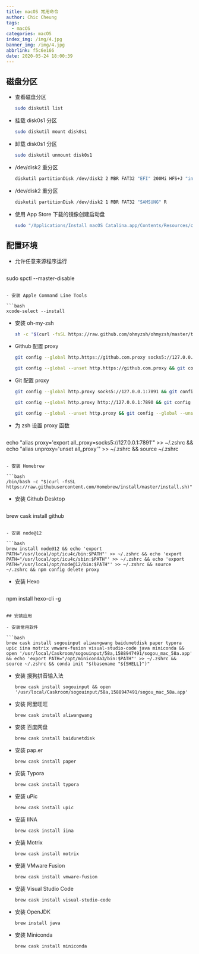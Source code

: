 ```yaml
---
title: macOS 常用命令
author: Chic Cheung
tags:
  - macOS
categories: macOS
index_img: /img/4.jpg
banner_img: /img/4.jpg
abbrlink: f5c6e166
date: 2020-05-24 18:00:39
---
```


## 磁盘分区

- 查看磁盘分区

  ```bash
  sudo diskutil list
  ```

  

- 挂载 disk0s1 分区

  ```bash
  sudo diskutil mount disk0s1
  ```

  

- 卸载 disk0s1 分区

  ```bash
  sudo diskutil unmount disk0s1
  ```

  

- /dev/disk2 重分区

  ```bash
  diskutil partitionDisk /dev/disk2 2 MBR FAT32 "EFI" 200Mi HFS+J "install_osx" R
  ```

  

- /dev/disk2 重分区

  ```bash
  diskutil partitionDisk /dev/disk2 1 MBR FAT32 "SAMSUNG" R
  ```

  

- 使用 App Store 下载的镜像创建启动盘

  ```bash
  sudo "/Applications/Install macOS Catalina.app/Contents/Resources/createinstallmedia" --volume  /Volumes/install_osx --nointeraction
  ```
  
  



## 配置环境

- 允许任意来源程序运行

  ```bash
sudo spctl --master-disable
  ```

- 安装 Apple Command Line Tools

  ```bash
xcode-select --install
  ```

- 安装 oh-my-zsh

  ```bash
  sh -c "$(curl -fsSL https://raw.github.com/ohmyzsh/ohmyzsh/master/tools/install.sh)"
  ```

- Github 配置 proxy

  ```bash
  git config --global http.https://github.com.proxy socks5://127.0.0.1:7891 && git config --global http.http://github.com.proxy socks5://127.0.0.1:7891
  ```

  ```bash
  git config --global --unset http.https://github.com.proxy && git config --global --unset http.http://github.com.proxy
  ```

- Git 配置 proxy

  ```bash
  git config --global http.proxy socks5://127.0.0.1:7891 && git config --global https.proxy socks5://127.0.0.1:7891
  ```
  
  ```bash
  git config --global http.proxy http://127.0.0.1:7890 && git config --global https.proxy https://127.0.0.1:7890
  ```
  
  ```bash
  git config --global --unset http.proxy && git config --global --unset https.proxy
  ```
  
- 为 zsh 设置 proxy 函数

  ```bash
echo "alias proxy='export all_proxy=socks5://127.0.0.1:7891'" >> ~/.zshrc && echo "alias unproxy='unset all_proxy'" >> ~/.zshrc && source ~/.zshrc
  ```

- 安装 Homebrew

  ```bash
  /bin/bash -c "$(curl -fsSL https://raw.githubusercontent.com/Homebrew/install/master/install.sh)"
  ```

  

- 安装 Github Desktop

  ```bash
brew cask install github
  ```

- 安装 node@12

  ```bash
brew install node@12 && echo 'export PATH="/usr/local/opt/icu4c/bin:$PATH"' >> ~/.zshrc && echo 'export PATH="/usr/local/opt/icu4c/sbin:$PATH"' >> ~/.zshrc && echo 'export PATH="/usr/local/opt/node@12/bin:$PATH"' >> ~/.zshrc && source ~/.zshrc && npm config delete proxy
  ```

- 安装 Hexo

  ```bash
npm install hexo-cli -g
  ```

## 安装应用

- 安装常用软件

  ```bash
brew cask install sogouinput aliwangwang baidunetdisk paper typora upic iina motrix vmware-fusion visual-studio-code java miniconda && open '/usr/local/Caskroom/sogouinput/58a,1588947491/sogou_mac_58a.app' && echo 'export PATH="/opt/miniconda3/bin:$PATH"' >> ~/.zshrc && source ~/.zshrc && conda init "$(basename "${SHELL}")"
  ```

- 安装 搜狗拼音输入法

  `brew cask install sogouinput && open '/usr/local/Caskroom/sogouinput/58a,1588947491/sogou_mac_58a.app'`

  

- 安装 阿里旺旺

  `brew cask install aliwangwang`

  

- 安装 百度网盘

  `brew cask install baidunetdisk`

  

- 安装 pap.er

  `brew cask install paper`

  

- 安装 Typora

  `brew cask install typora`

  

- 安装 uPic

  `brew cask install upic`

  

- 安装 IINA

  `brew cask install iina`

  

- 安装 Motrix

  `brew cask install motrix`

  

- 安装 VMware Fusion

  `brew cask install vmware-fusion`

  

- 安装 Visual Studio Code

  `brew cask install visual-studio-code`

  

- 安装 OpenJDK

  `brew install java`

  

- 安装 Miniconda

  `brew cask install miniconda`

